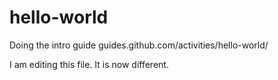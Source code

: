 # hello-world
Doing the intro guide guides.github.com/activities/hello-world/

I am editing this file. It is now different.
